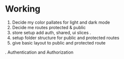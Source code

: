 # Working

1. Decide my color pallates for light and dark mode
2. Decide me routes protected & public 
3. store setup add auth, shared, ui slices .
4. setup folder structure for public and protected routes
5. give basic layout to public and protected route

. Authentication and Authorization